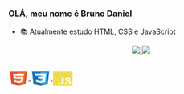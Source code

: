 ### OLÁ, meu nome é Bruno Daniel


- 📚 Atualmente estudo HTML, CSS e JavaScript
 
  
  <div align="center">
 
  <a href="https://github.com/BrunoD4niel">
  <img height="160em" src="https://github-readme-stats.vercel.app/api?username=BrunoD4niel&show_icons=true&theme=&include_all_commits=true&count_private=true"/>
  <img height="160em" src="https://github-readme-stats.vercel.app/api/top-langs/?username=BrunoD4niel&layout=compact&langs_count=7&theme="/>
</div>
    

  <br>
<div>
  
  <img align="center" alt="bruno-HTML" height="30" width="40" src="https://raw.githubusercontent.com/devicons/devicon/master/icons/html5/html5-original.svg">
  <img align="center" alt="bruno-CSS" height="30" width="40" src="https://raw.githubusercontent.com/devicons/devicon/master/icons/css3/css3-original.svg">
  <img align="center" alt="bruno-Js" height="30" width="40" src="https://raw.githubusercontent.com/devicons/devicon/master/icons/javascript/javascript-plain.svg">
  
  
   
</div> 
  
  

  
